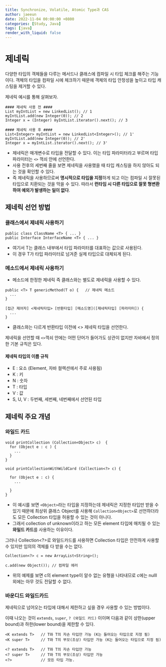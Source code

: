 ```yaml
---
title: Synchronize, Volatile, Atomic Type과 CAS
author: jaeeun
date: 2022-11-04 00:00:00 +0800
categories: [Study, Java]
tags: [java]
render_with_liquid: false
---
```


# 제네릭

다양한 타입의 객체들을 다루는 메서드나 클래스에 컴파일 시 타입 체크를 해주는 기능이다. 객체의 타입을 컴파일 시에 체크하기 때문에 객체의 타입 안정성을 높이고 타입 캐스팅을 제거할 수 있다.

제네릭 예시를 통해 살펴보자.

```
#### 제네릭 사용 전 ####
List myIntList = new LinkedList(); // 1
myIntList.add(new Integer(0)); // 2
Integer x = (Integer) myIntList.iterator().next(); // 3

#### 제네릭 사용 후 ####
List<Integer> myIntList = new LinkedList<Integer>(); // 1'
myIntList.add(new Integer(0)); // 2'
Integer x = myIntList.iterator().next(); // 3'
```

- 제네릭은 매개변수로 타입을 전달할 수 있다. 이는 타입 파라미터라고 부르며 타입 파라미터는 `<>` 꺽쇠 안에 선언한다.
- 사용 전후의 세번째 줄을 보면 제네릭을 사용했을 때 타입 캐스팅을 하지 않아도 되는 것을 확인할 수 있다.
- 즉 제네릭을 사용하므로써 **명시적으로 타입을 지정**하게 되고 이는 컴파일 시 잘못된 타입으로 치환되는 것을 막을 수 있다. 따라서 **런타임 시 다른 타입으로 잘못 형변환하여 예외가 발생하는 일이 없다**.


## 제네릭 선언 방법

### 클래스에서 제네릭 사용하기
```
public class ClassName <T> { ... }
public Interface InterfaceName <T> { ... }
```
- 여기서 T는 클래스 내부에서 타입 파라미터를 대표하는 값으로 사용된다.
- 이 경우 T가 타입 파라미터로 넘겨준 실제 타입으로 대체되게 된다.

### 메소드에서 제네릭 사용하기

- 메소드에 한정한 제네릭 즉 클래스와는 별도로 제네릭을 사용할 수 있다.

```
public <T> T genericMethod(T o) {	// 제네릭 메소드
  ...
}
 
[접근 제어자] <제네릭타입> [반환타입] [메소드명]([제네릭타입] [파라미터]) {
  ...
}
```
- 클래스와는 다르게 반환타입 이전에 <> 제네릭 타입을 선언한다.

제네릭을 선언할 때 `<>`꺽쇠 안에는 어떤 단어가 들어가도 상관이 없지만 자바에서 정의한 기본 규칙은 있다.

#### 제네릭 타입의 이름 규칙

- E : 요소 (Element, 자바 컬렉션에서 주로 사용됨)
- K : 키
- N : 숫자
- T : 타입
- V : 값
- S, U, V : 두번째, 세번째, 네번째에서 선언된 타입


## 제네릭 주요 개념

### 와일드 카드

```
void printCollection (Collection<Object> c)  {
  for (Object e : c ) {
    ...
  }
}

void printCollectionWithWildCard (Collection<?> c) {
 
  for (Object e : c) {
    ...
 
  }
}
```
- 이 예시를 보면 `<Object>`라는 타입을 지정하는데 제네릭은 지정한 타입만 받을 수 있기 때문에 최상위 클래스 Object를 사용해 `Collection<Object>`로 선언하더라도 모든 Collection 타입을 허용할 수 있는 것이 아니다.
- 그래서 collection of unknown이라고 하는 모든 element 타입에 매치될 수 있는 **와일드 카드**를 사용하는 이유이다.

그러나 Collection<?>로 와일드카드를 사용하면 Collection 타입은 안전하게 사용할 수 있지만 임의의 객체를 다 받을 수는 없다.

```
Collection<?> c = new ArrayList<String>();
 
c.add(new Object()); // 컴파일 에러
```

- 위의 예제를 보면 c의 element type이 알수 없는 유형을 나타내므로 c에는 nulll 외에는 아무 것도 전달할 수 없다.

### 바운디드 와일드카드

제네릭으로 넘어오는 타입에 대해서 제한하고 싶을 경우 사용할 수 있는 방법이다.

이때 나오는 것이 `extends`, `super`, `? (와일드 카드)` 이이며 다음과 같이 상한(upper bound)과 하한(lower bound)을 제한할 수 있다.

```
<K extends T>	// T와 T의 자손 타입만 가능 (K는 들어오는 타입으로 지정 됨)
<K super T>	    // T와 T의 부모(조상) 타입만 가능 (K는 들어오는 타입으로 지정 됨)
 
<? extends T>	// T와 T의 자손 타입만 가능
<? super T>	    // T와 T의 부모(조상) 타입만 가능
<?>		        // 모든 타입 가능.
```
